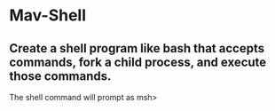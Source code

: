 # Mav-Shell
## Create a shell program like bash that accepts commands, fork a child process, and execute those commands. 
The shell command will prompt as msh>
